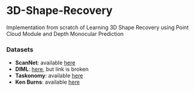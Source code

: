 # 3D-Shape-Recovery
Implementation from scratch of Learning 3D Shape Recovery using Point Cloud Module and Depth Monocular Prediction

### Datasets

<ul>
  <li> <b>ScanNet</b>: available <a href="https://github.com/ScanNet/ScanNet">here</a> </li>
  <li> <b>DIML</b>: <a href="http://diml.yonsei.ac.kr/DIML_rgbd_dataset/">here</a>, but link is broken </li>
  <li> <b>Taskonomy</b>: available <a href="https://github.com/StanfordVL/taskonomy/tree/master/data">here</a> </li>
  <li> <b>Ken Burns</b>: available <a href="https://github.com/sniklaus/3d-ken-burns">here</a> </li>
</ul>
